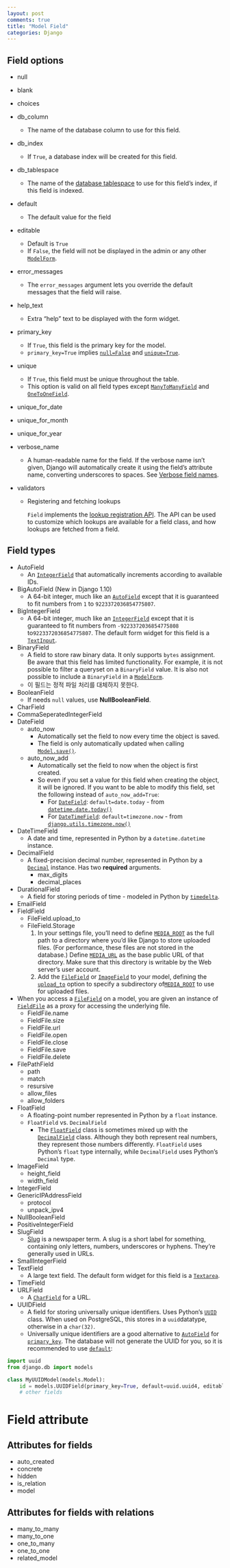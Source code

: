 ```yaml
---
layout: post
comments: true
title: "Model Field"
categories: Django
---
```


## Field options

* null

* blank

* choices

* db_column

  * The name of the database column to use for this field.

* db_index

  * If `True`, a database index will be created for this field.

* db_tablespace

  * The name of the [database tablespace](https://docs.djangoproject.com/en/1.11/topics/db/tablespaces/) to use for this field’s index, if this field is indexed.

* default

  * The default value for the field

* editable

  * Default is `True`
  * If `False`, the field will not be displayed in the admin or any other [`ModelForm`](https://docs.djangoproject.com/en/1.11/topics/forms/modelforms/#django.forms.ModelForm).

* error_messages

  * The `error_messages` argument lets you override the default messages that the field will raise.

* help_text

  * Extra “help” text to be displayed with the form widget.

* primary_key

  * If `True`, this field is the primary key for the model.
  * `primary_key=True` implies [`null=False`](https://docs.djangoproject.com/en/1.11/ref/models/fields/#django.db.models.Field.null) and [`unique=True`](https://docs.djangoproject.com/en/1.11/ref/models/fields/#django.db.models.Field.unique).

* unique

  * If `True`, this field must be unique throughout the table.
  * This option is valid on all field types except [`ManyToManyField`](https://docs.djangoproject.com/en/1.11/ref/models/fields/#django.db.models.ManyToManyField) and [`OneToOneField`](https://docs.djangoproject.com/en/1.11/ref/models/fields/#django.db.models.OneToOneField).

* unique_for_date

* unique_for_month

* unique_for_year

* verbose_name

  * A human-readable name for the field. If the verbose name isn’t given, Django will automatically create it using the field’s attribute name, converting underscores to spaces. See [Verbose field names](https://docs.djangoproject.com/en/1.11/topics/db/models/#verbose-field-names).

* validators

  * Registering and fetching lookups

    `Field` implements the [lookup registration API](https://docs.djangoproject.com/en/1.11/ref/models/lookups/#lookup-registration-api). The API can be used to customize which lookups are available for a field class, and how lookups are fetched from a field.

## Field types

* AutoField
  * An [`IntegerField`](https://docs.djangoproject.com/en/1.11/ref/models/fields/#django.db.models.IntegerField) that automatically increments according to available IDs. 
* BigAutoField (New in Django 1.10)
  * A 64-bit integer, much like an [`AutoField`](https://docs.djangoproject.com/en/1.11/ref/models/fields/#django.db.models.AutoField) except that it is guaranteed to fit numbers from `1` to `9223372036854775807`. 
* BigIntegerField
  * A 64-bit integer, much like an [`IntegerField`](https://docs.djangoproject.com/en/1.11/ref/models/fields/#django.db.models.IntegerField) except that it is guaranteed to fit numbers from `-9223372036854775808` to`9223372036854775807`. The default form widget for this field is a [`TextInput`](https://docs.djangoproject.com/en/1.11/ref/forms/widgets/#django.forms.TextInput).
* BinaryField
  * A field to store raw binary data. It only supports `bytes` assignment. Be aware that this field has limited functionality. For example, it is not possible to filter a queryset on a `BinaryField` value. It is also not possible to include a `BinaryField` in a [`ModelForm`](https://docs.djangoproject.com/en/1.11/topics/forms/modelforms/#django.forms.ModelForm).
  * 이 필드는 정적 파일 처리를 대체하지 못한다.
* BooleanField
  * If needs `null` values, use **NullBooleanField**.
* CharField
* CommaSeperatedIntegerField
* DateField
  * auto_now
    * Automatically set the field to now every time the object is saved.
    * The field is only automatically updated when calling [`Model.save()`](https://docs.djangoproject.com/en/1.11/ref/models/instances/#django.db.models.Model.save).
  * auto_now_add
    * Automatically set the field to now when the object is first created.
    * So even if you set a value for this field when creating the object, it will be ignored. If you want to be able to modify this field, set the following instead of `auto_now_add=True`:
      * For [`DateField`](https://docs.djangoproject.com/en/1.11/ref/models/fields/#django.db.models.DateField): `default=date.today` - from [`datetime.date.today()`](https://docs.python.org/3/library/datetime.html#datetime.date.today)
      * For [`DateTimeField`](https://docs.djangoproject.com/en/1.11/ref/models/fields/#django.db.models.DateTimeField): `default=timezone.now` - from [`django.utils.timezone.now()`](https://docs.djangoproject.com/en/1.11/ref/utils/#django.utils.timezone.now)
* DateTimeField
  * A date and time, represented in Python by a `datetime.datetime` instance.
* DecimalField
  * A fixed-precision decimal number, represented in Python by a [`Decimal`](https://docs.python.org/3/library/decimal.html#decimal.Decimal) instance. Has two **required** arguments.
    * max_digits
    * decimal_places
* DurationalField
  * A field for storing periods of time - modeled in Python by [`timedelta`](https://docs.python.org/3/library/datetime.html#datetime.timedelta).
* EmailField
* FieldField
  * FileField.upload_to
  * FileField.Storage
    1. In your settings file, you’ll need to define [`MEDIA_ROOT`](https://docs.djangoproject.com/en/1.11/ref/settings/#std:setting-MEDIA_ROOT) as the full path to a directory where you’d like Django to store uploaded files. (For performance, these files are not stored in the database.) Define [`MEDIA_URL`](https://docs.djangoproject.com/en/1.11/ref/settings/#std:setting-MEDIA_URL) as the base public URL of that directory. Make sure that this directory is writable by the Web server’s user account.
    2. Add the [`FileField`](https://docs.djangoproject.com/en/1.11/ref/models/fields/#django.db.models.FileField) or [`ImageField`](https://docs.djangoproject.com/en/1.11/ref/models/fields/#django.db.models.ImageField) to your model, defining the [`upload_to`](https://docs.djangoproject.com/en/1.11/ref/models/fields/#django.db.models.FileField.upload_to) option to specify a subdirectory of[`MEDIA_ROOT`](https://docs.djangoproject.com/en/1.11/ref/settings/#std:setting-MEDIA_ROOT) to use for uploaded files.
* When you access a [`FileField`](https://docs.djangoproject.com/en/1.11/ref/models/fields/#django.db.models.FileField) on a model, you are given an instance of [`FieldFile`](https://docs.djangoproject.com/en/1.11/ref/models/fields/#django.db.models.fields.files.FieldFile) as a proxy for accessing the underlying file.
  * FieldFile.name
  * FieldFile.size
  * FieldFile.url
  * FieldFile.open
  * FieldFile.close
  * FieldFile.save
  * FieldFile.delete
* FilePathField
  * path
  * match
  * resursive
  * allow_files
  * allow_folders
* FloatField
  * A floating-point number represented in Python by a `float` instance.
  * `FloatField` vs. `DecimalField`
    * The [`FloatField`](https://docs.djangoproject.com/en/1.11/ref/models/fields/#django.db.models.FloatField) class is sometimes mixed up with the [`DecimalField`](https://docs.djangoproject.com/en/1.11/ref/models/fields/#django.db.models.DecimalField) class. Although they both represent real numbers, they represent those numbers differently. `FloatField` uses Python’s `float` type internally, while `DecimalField` uses Python’s `Decimal` type.
* ImageField
  * height_field
  * width_field
* IntegerField
* GenericIPAddressField
  * protocol
  * unpack_ipv4
* NullBooleanField
* PositiveIntegerField
* SlugField
  * [Slug](https://docs.djangoproject.com/en/1.11/glossary/#term-slug) is a newspaper term. A slug is a short label for something, containing only letters, numbers, underscores or hyphens. They’re generally used in URLs.
* SmallIntegerField
* TextField
  * A large text field. The default form widget for this field is a [`Textarea`](https://docs.djangoproject.com/en/1.11/ref/forms/widgets/#django.forms.Textarea).
* TimeField
* URLField
  * A [`CharField`](https://docs.djangoproject.com/en/1.11/ref/models/fields/#django.db.models.CharField) for a URL.
* UUIDField
  * A field for storing universally unique identifiers. Uses Python’s [`UUID`](https://docs.python.org/3/library/uuid.html#uuid.UUID) class. When used on PostgreSQL, this stores in a `uuid`datatype, otherwise in a `char(32)`.
  * Universally unique identifiers are a good alternative to [`AutoField`](https://docs.djangoproject.com/en/1.11/ref/models/fields/#django.db.models.AutoField) for [`primary_key`](https://docs.djangoproject.com/en/1.11/ref/models/fields/#django.db.models.Field.primary_key). The database will not generate the UUID for you, so it is recommended to use [`default`](https://docs.djangoproject.com/en/1.11/ref/models/fields/#django.db.models.Field.default):

```python
import uuid
from django.db import models

class MyUUIDModel(models.Model):
    id = models.UUIDField(primary_key=True, default=uuid.uuid4, editable=False)
    # other fields
```

# Field attribute

## Attributes for fields

* auto_created
* concrete
* hidden
* is_relation
* model

## Attributes for fields with relations

* many_to_many
* many_to_one
* one_to_many
* one_to_one
* related_model